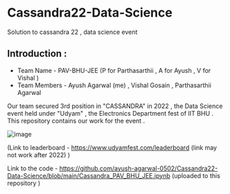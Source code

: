 # Cassandra22-Data-Science
Solution to cassandra 22 , data science event 

## Introduction :

* Team Name - PAV-BHU-JEE (P for Parthasarthii , A for Ayush , V for Vishal ) 
* Team Members - Ayush Agarwal (me) , Vishal Gosain , Parthasarthii Agarwal 

Our team secured 3rd position in "CASSANDRA" in 2022 , the Data Science event held under "Udyam" , the Electronics Department fest of IIT BHU . This repository contains our work for the event .

![image](https://user-images.githubusercontent.com/86561124/163710235-92d35162-01be-4ae1-a44f-8fc7e3d902fc.png)

(Link to leaderboard - https://www.udyamfest.com/leaderboard (link may not work after 2022) )

Link to the code - https://github.com/ayush-agarwal-0502/Cassandra22-Data-Science/blob/main/Cassandra_PAV_BHU_JEE.ipynb (uploaded to this repository )
